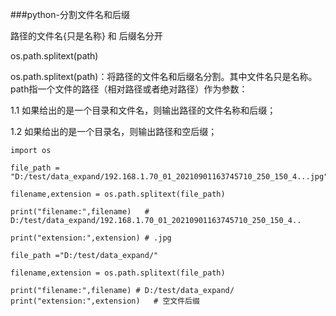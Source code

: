 ###python-分割文件名和后缀

路径的文件名{只是名称} 和 后缀名分开

os.path.splitext(path)

os.path.splitext(path)：将路径的文件名和后缀名分割。其中文件名只是名称。
path指一个文件的路径（相对路径或者绝对路径）作为参数：

1.1 如果给出的是一个目录和文件名，则输出路径的文件名称和后缀；

1.2 如果给出的是一个目录名，则输出路径和空后缀；
    
    import os
    
    file_path = "D:/test/data_expand/192.168.1.70_01_20210901163745710_250_150_4...jpg"
    
    filename,extension = os.path.splitext(file_path)
    
    print("filename:",filename)   # D:/test/data_expand/192.168.1.70_01_20210901163745710_250_150_4..
    
    print("extension:",extension) # .jpg
    
    file_path ="D:/test/data_expand/"
    
    filename,extension = os.path.splitext(file_path)
    
    print("filename:",filename) # D:/test/data_expand/
    print("extension:",extension)   # 空文件后缀
    
